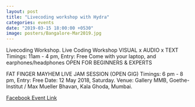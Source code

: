 ```yaml
---
layout: post
title: "Livecoding workshop with Hydra"
categories: events
date: "2019-03-15 18:00:00 +0530"
image: posters/Bangalore-Mar2019.jpg
---
```


Livecoding Workshop.
Live Coding Workshop VISUAL x AUDIO x TEXT
Timings: 11am - 4 pm, Entry: Free
Come with your laptop, and earphones/headphones
OPEN FOR BEGINNERS & EXPERTS

FAT FINGER MAYHEM LIVE JAM SESSION
(OPEN GIG) Timings: 6 pm - 8 pm, Entry: Free
Date: 12 May 2018, Saturday.
Venue: Gallery MMB, Goethe-Institut / Max Mueller Bhavan, Kala Ghoda, Mumbai.

[Facebook Event Link](https://www.facebook.com/groups/1550827825016506/)
